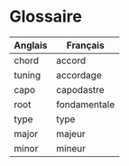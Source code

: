 # Glossaire

| Anglais | Français     |
| ------- | ------------ |
| chord   | accord       |
| tuning  | accordage    |
| capo    | capodastre   |
| root    | fondamentale |
| type    | type         |
| major   | majeur       |
| minor   | mineur       |
